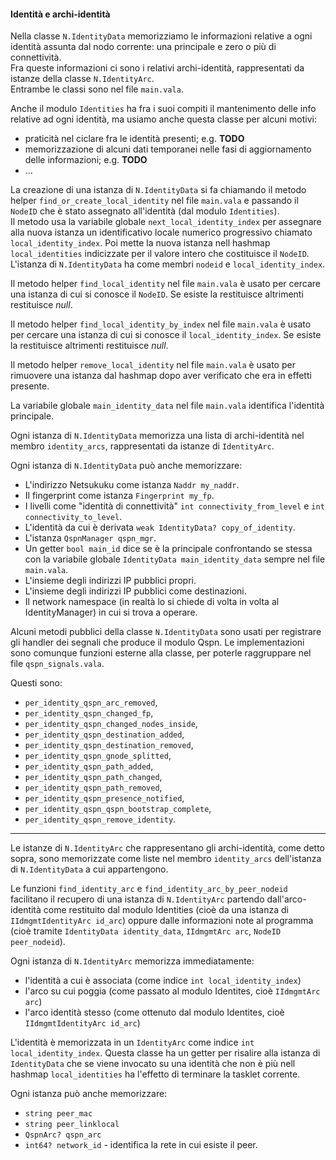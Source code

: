 #### Identità e archi-identità

Nella classe `N.IdentityData` memorizziamo le informazioni relative a ogni identità
assunta dal nodo corrente: una principale e zero o più di connettività.  
Fra queste informazioni ci sono i relativi archi-identità, rappresentati da istanze
della classe `N.IdentityArc`.  
Entrambe le classi sono nel file `main.vala`.

Anche il modulo `Identities` ha fra i suoi compiti il mantenimento delle info relative
ad ogni identità, ma usiamo anche questa classe per alcuni motivi:

*   praticità nel ciclare fra le identità presenti; e.g. **TODO**
*   memorizzazione di alcuni dati temporanei nelle fasi di aggiornamento delle
    informazioni; e.g. **TODO**
*   ...

La creazione di una istanza di `N.IdentityData` si fa chiamando il metodo
helper `find_or_create_local_identity` nel file `main.vala` e passando
il `NodeID` che è stato assegnato all'identità (dal modulo `Identities`).  
Il metodo usa la variabile globale `next_local_identity_index` per assegnare alla
nuova istanza un identificativo locale numerico progressivo chiamato
`local_identity_index`. Poi mette la nuova istanza nell hashmap `local_identities`
indicizzate per il valore intero che costituisce il `NodeID`.  
L'istanza di `N.IdentityData` ha come membri `nodeid` e `local_identity_index`.

Il metodo helper `find_local_identity` nel file `main.vala` è usato per cercare una
istanza di cui si conosce il `NodeID`. Se esiste la restituisce altrimenti
restituisce *null*.

Il metodo helper `find_local_identity_by_index` nel file `main.vala` è usato per
cercare una istanza di cui si conosce il `local_identity_index`. Se esiste la
restituisce altrimenti restituisce *null*.

Il metodo helper `remove_local_identity` nel file `main.vala` è usato per rimuovere
una istanza dal hashmap dopo aver verificato che era in effetti presente.

La variabile globale `main_identity_data` nel file `main.vala` identifica l'identità
principale.

Ogni istanza di `N.IdentityData` memorizza una lista di archi-identità nel membro
`identity_arcs`, rappresentati da istanze di `IdentityArc`.

Ogni istanza di `N.IdentityData` può anche memorizzare:

*   L'indirizzo Netsukuku come istanza `Naddr my_naddr`.
*   Il fingerprint come istanza `Fingerprint my_fp`.
*   I livelli come "identità di connettività" `int connectivity_from_level` e
    `int connectivity_to_level`.
*   L'identità da cui è derivata `weak IdentityData? copy_of_identity`.
*   L'istanza `QspnManager qspn_mgr`.
*   Un getter `bool main_id` dice se è la principale confrontando se stessa con la
    variabile globale `IdentityData main_identity_data` sempre nel file `main.vala`.
*   L'insieme degli indirizzi IP pubblici propri.
*   L'insieme degli indirizzi IP pubblici come destinazioni.
*   Il network namespace (in realtà lo si chiede di volta in volta al IdentityManager)
    in cui si trova a operare.

Alcuni metodi pubblici della classe `N.IdentityData` sono usati per registrare gli
handler dei segnali che produce il modulo Qspn. Le implementazioni sono comunque
funzioni esterne alla classe, per poterle raggruppare nel file `qspn_signals.vala`.

Questi sono:

*  `per_identity_qspn_arc_removed`,
*  `per_identity_qspn_changed_fp`,
*  `per_identity_qspn_changed_nodes_inside`,
*  `per_identity_qspn_destination_added`,
*  `per_identity_qspn_destination_removed`,
*  `per_identity_qspn_gnode_splitted`,
*  `per_identity_qspn_path_added`,
*  `per_identity_qspn_path_changed`,
*  `per_identity_qspn_path_removed`,
*  `per_identity_qspn_presence_notified`,
*  `per_identity_qspn_qspn_bootstrap_complete`,
*  `per_identity_qspn_remove_identity`.

* * *

Le istanze di `N.IdentityArc` che rappresentano gli archi-identità, come detto sopra,
sono memorizzate come liste nel membro `identity_arcs` dell'istanza di
`N.IdentityData` a cui appartengono.

Le funzioni `find_identity_arc` e `find_identity_arc_by_peer_nodeid` facilitano
il recupero di una istanza di `N.IdentityArc` partendo dall'arco-identità come
restituito dal modulo Identities (cioè da una istanza di
`IIdmgmtIdentityArc id_arc`) oppure dalle informazioni note al programma (cioè
tramite `IdentityData identity_data`, `IIdmgmtArc arc`, `NodeID peer_nodeid`).

Ogni istanza di `N.IdentityArc` memorizza immediatamente:

*   l'identità a cui è associata (come indice
    `int local_identity_index`)
*   l'arco su cui poggia (come passato al modulo Identites, cioè `IIdmgmtArc arc`)
*   l'arco identità stesso (come ottenuto dal modulo Identites, cioè
    `IIdmgmtIdentityArc id_arc`)

L'identità è memorizzata in un `IdentityArc` come indice `int local_identity_index`.
Questa classe ha un getter per risalire alla istanza
di `IdentityData` che se viene invocato su una identità che non è più nell hashmap
`local_identities` ha l'effetto di terminare la tasklet corrente.

Ogni istanza può anche memorizzare:

*   `string peer_mac`
*   `string peer_linklocal`
*   `QspnArc? qspn_arc`
*   `int64? network_id` - identifica la rete in cui esiste il peer.

